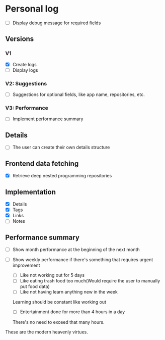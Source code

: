 # Personal log

- [ ] Display debug message for required fields

## Versions

### V1

- [x] Create logs
- [ ] Display logs

### V2: Suggestions

- [ ] Suggestions for optional fields, like app name, repositories, etc.

### V3: Performance

- [ ] Implement performance summary

## Details

- [ ] The user can create their own details structure

## Frontend data fetching

- [x] Retrieve deep nested programming repositories

## Implementation

- [x] Details
- [x] Tags
- [x] Links
- [ ] Notes

## Performance summary

- [ ] Show month performance at the beginning of the next month
- [ ] Show weekly performance if there's something that requires urgent improvement
	- [ ] Like not working out for 5 days
	- [ ] Like eating trash food too much(Would require the user to manually put food data)
	- [ ] Like not having learn anything new in the week
	
	Learning should be constant like working out
	
	- [ ] Entertainment done for more than 4 hours in a day
	
	There's no need to exceed that many hours.

These are the modern heavenly virtues.
